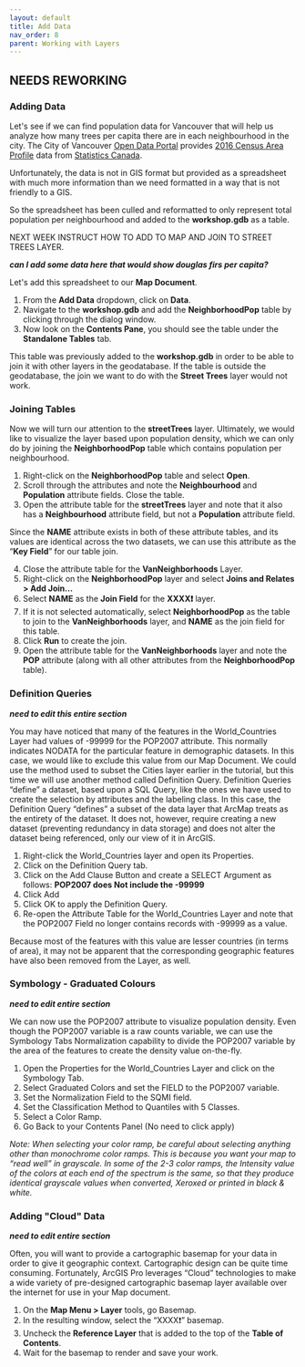 ```yaml
---
layout: default
title: Add Data
nav_order: 8
parent: Working with Layers
---
```


## NEEDS REWORKING

### Adding Data
Let's see if we can find population data for Vancouver that will help us analyze how many trees per capita there are in each neighbourhood in the city.
The City of Vancouver [Open Data Portal](https://opendata.vancouver.ca/pages/home/) provides [2016 Census Area Profile](https://opendata.vancouver.ca/explore/dataset/census-local-area-profiles-2016/information/) data from [Statistics Canada](https://www.statcan.gc.ca/eng/start).

Unfortunately, the data is not in GIS format but provided as a spreadsheet with much more information than we need formatted in a way that is not friendly to a GIS. 

So the spreadsheet has been culled and reformatted to only represent total population per neighbourhood and added to the **workshop.gdb** as a table.

NEXT WEEK INSTRUCT HOW TO ADD TO MAP AND JOIN TO STREET TREES LAYER.

***can I add some data here that would show douglas firs per capita?***

Let's add this spreadsheet to our **Map Document**. 
1.  From the **Add Data** dropdown, click on **Data**. 
2.	Navigate to the **workshop.gdb** and add the **NeighborhoodPop** table by clicking through the dialog window.
3.	Now look on the **Contents Pane**, you should see the table under the **Standalone Tables** tab.

This table was previously added to the **workshop.gdb** in order to be able to join it with other layers in the geodatabase. If the table is outside the geodatabase, the join we want to do with the **Street Trees** layer would not work.

### Joining Tables

Now we will turn our attention to the **streetTrees** layer. Ultimately, we would like to visualize the layer based upon population density, which we can only do by joining the **NeighborhoodPop** table which contains population per neighbourhood.

1. Right-click on the **NeighborhoodPop** table and select **Open**.
2. Scroll through the attributes and note the **Neighbourhood** and **Population** attribute fields. Close the table.
3. Open the attribute table for the **streetTrees** layer and note that it also has a **Neighbourhood** attribute field, but not a **Population** attribute field.  

Since the **NAME** attribute exists in both of these attribute tables, and its values are identical across the two datasets, we can use this attribute as the “**Key Field**” for our table join.

4.	Close the attribute table for the **VanNeighborhoods** Layer.
5.	Right-click on the **NeighborhoodPop** layer and select **Joins and Relates > Add Join…**
6.	Select **NAME** as the **Join Field** for the **XXXX:exclamation:** layer.
7.	If it is not selected automatically, select **NeighborhoodPop** as the table to join to the **VanNeighborhoods** layer, and **NAME** as the join field for this table.
8.	Click **Run** to create the join.
9.	Open the attribute table for the **VanNeighborhoods** layer and note the **POP** attribute (along with all other attributes from the **NeighborhoodPop** table).

### Definition Queries
***need to edit this entire section***

You may have noticed that many of the features in the World_Countries Layer had values of -99999 for the POP2007 attribute.  This normally indicates NODATA for the particular feature in demographic datasets.  In this case, we would like to exclude this value from our Map Document.  We could use the method used to subset the Cities layer earlier in the tutorial, but this time we will use another method called Definition Query.  Definition Queries “define” a dataset, based upon a SQL Query, like the ones we have used to create the selection by attributes and the labeling class.  In this case, the Definition Query “defines” a subset of the data layer that ArcMap treats as the entirety of the dataset.  It does not, however, require creating a new dataset (preventing redundancy in data storage) and does not alter the dataset being referenced, only our view of it in ArcGIS.

1. Right-click the World_Countries layer and open its Properties.
2. Click on the Definition Query tab.
3. Click on the Add Clause Button and create a SELECT Argument as follows:
**POP2007 does Not include the -99999**
4. Click Add
5. Click OK to apply the Definition Query.
6. Re-open the Attribute Table for the World_Countries Layer and note that the POP2007 Field no longer contains records with -99999 as a value.  

Because most of the features with this value are lesser countries (in terms of area), it may not be apparent that the corresponding geographic features have also been removed from the Layer, as well.

### Symbology - Graduated Colours
***need to edit entire section***

We can now use the POP2007 attribute to visualize population density. Even though the POP2007 variable is a raw counts variable, we can use the Symbology Tabs Normalization capability to divide the POP2007 variable by the area of the features to create the density value on-the-fly.

1.	Open the Properties for the World_Countries Layer and click on the Symbology Tab.
2.	Select Graduated Colors and set the FIELD to the POP2007 variable.
3.	Set the Normalization Field to the SQMI field.
4.	Set the Classification Method to Quantiles with 5 Classes.
5.	Select a Color Ramp.
6.	Go Back to your Contents Panel (No need to click apply)

_Note: When selecting your color ramp, be careful about selecting anything other than monochrome color ramps. This is because you want your map to “read well” in grayscale. In some of the 2-3 color ramps, the Intensity value of the colors at each end of the spectrum is the same, so that they produce identical grayscale values when converted, Xeroxed or printed in black & white._

### Adding "Cloud" Data
***need to edit entire section***

Often, you will want to provide a cartographic basemap for your data in order to give it geographic context.  Cartographic design can be quite time consuming.  Fortunately, ArcGIS Pro  leverages “Cloud” technologies to make a wide variety of pre-designed cartographic basemap layer available over the internet for use in your Map document.
1.	On the **Map Menu > Layer** tools, go Basemap.
2.	In the resulting window, select the “XXXX:exclamation:” basemap.
3.	Uncheck the **Reference Layer** that is added to the top of the **Table of Contents**.
4.	Wait for the basemap to render and save your work.

